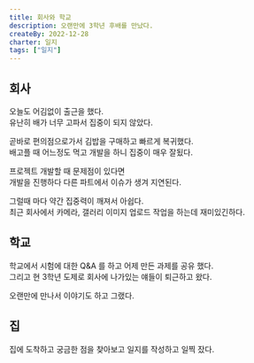 ```yaml
---
title: 회사와 학교
description: 오랜만에 3학년 후배를 만났다.
createBy: 2022-12-28
charter: 일지
tags: ["일지"]
---
```


## 회사

오늘도 어김없이 출근을 했다.  
유난히 배가 너무 고파서 집중이 되지 않았다.

곧바로 편의점으로가서 김밥을 구매하고 빠르게 복귀했다.  
배고플 때 어느정도 먹고 개발을 하니 집중이 매우 잘됬다.

프로젝트 개발할 때 문제점이 있다면  
개발을 진행하다 다른 파트에서 이슈가 생겨 지연된다.

그럴때 마다 약간 집중력이 깨져서 아쉽다.  
최근 회사에서 카메라, 갤러리 이미지 업로드 작업을 하는데 재미있긴하다.

## 학교

학교에서 시험에 대한 Q&A 를 하고 어제 만든 과제를 공유 했다.  
그리고 현 3학년 도제로 회사에 나가있는 얘들이 퇴근하고 왔다.

오랜만에 만나서 이야기도 하고 그랬다.

## 집

집에 도착하고 궁금한 점을 찾아보고 일지를 작성하고 일찍 잤다.
